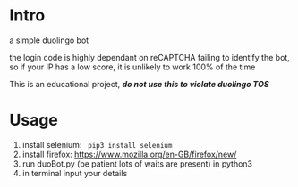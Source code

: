 # Intro
a simple duolingo bot

the login code is highly dependant on reCAPTCHA failing to identify the bot, so if your IP has a low score, it is unlikely to work 100% of the time

This is an educational project, _**do not use this to violate duolingo TOS**_

# Usage
1. install selenium:
``` pip3 install selenium```
2. install firefox: https://www.mozilla.org/en-GB/firefox/new/
3. run duoBot.py (be patient lots of waits are present) in python3
4. in terminal input your details
